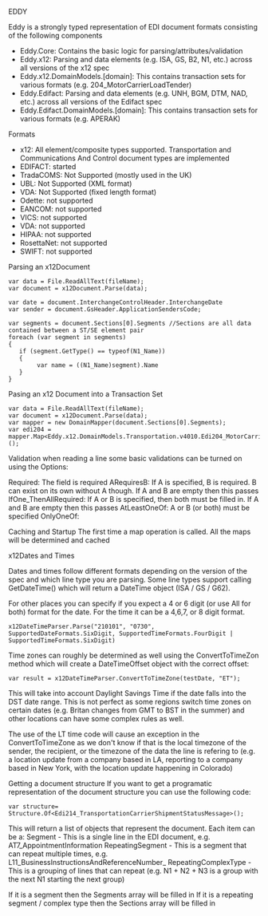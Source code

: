 EDDY 

Eddy is a strongly typed representation of EDI document formats consisting of the following components

- Eddy.Core: Contains the basic logic for parsing/attributes/validation
- Eddy.x12: Parsing and data elements (e.g. ISA, GS, B2, N1, etc.) across all versions of the x12 spec
- Eddy.x12.DomainModels.[domain]: This contains transaction sets for various formats (e.g. 204_MotorCarrierLoadTender)
- Eddy.Edifact: Parsing and data elements (e.g. UNH, BGM, DTM, NAD, etc.) across all versions of the Edifact spec
- Eddy.Edifact.DomainModels.[domain]: This contains transaction sets for various formats (e.g. APERAK)

Formats
- x12: All element/composite types supported. Transportation and Communications And Control document types are implemented
- EDIFACT: started
- TradaCOMS: Not Supported (mostly used in the UK)
- UBL: Not Supported (XML format)
- VDA: Not Supported (fixed length format)
- Odette: not supported
- EANCOM: not supported
- VICS: not supported
- VDA: not supported
- HIPAA: not supported
- RosettaNet: not supported
- SWIFT: not supported

Parsing an x12Document
```
var data = File.ReadAllText(fileName);
var document = x12Document.Parse(data);

var date = document.InterchangeControlHeader.InterchangeDate
var sender = document.GsHeader.ApplicationSendersCode;

var segments = document.Sections[0].Segments //Sections are all data contained between a ST/SE element pair
foreach (var segment in segments)
{
   if (segment.GetType() == typeof(N1_Name)) 
   {
		var name = ((N1_Name)segment).Name
   }
}
```

Pasing an x12 Document into a Transaction Set

```
var data = File.ReadAllText(fileName);
var document = x12Document.Parse(data);
var mapper = new DomainMapper(document.Sections[0].Segments);
var edi204 = mapper.Map<Eddy.x12.DomainModels.Transportation.v4010.Edi204_MotorCarrierLoadTender>();
```

Validation
when reading a line some basic validations can be turned on using the Options:

Required: The field is required
ARequiresB: If A is specified, B is required. B can exist on its own without A though. If A and B are empty then this passes
IfOne_ThenAllRequired: If A or B is specified, then both must be filled in. If A and B are empty then this passes
AtLeastOneOf: A or B (or both) must be specified
OnlyOneOf: 

Caching and Startup
The first time a map operation is called. All the maps will be determined and cached

x12Dates and Times

Dates and times follow different formats depending on the version of the spec and which line type you are parsing. Some line types support 
calling GetDateTime() which will return a DateTime object (ISA / GS / G62).

For other places you can specify if you expect a 4 or 6 digit (or use All for both) format for the date. For the time it can be a 4,6,7, or 8 digit format. 

```
x12DateTimeParser.Parse("210101", "0730", SupportedDateFormats.SixDigit, SupportedTimeFormats.FourDigit | SupportedTimeFormats.SixDigit)
```

Time zones can roughly be determined as well using the ConvertToTimeZon method which will create a DateTimeOffset object with the correct offset:

```
var result = x12DateTimeParser.ConvertToTimeZone(testDate, "ET");
```

This will take into account Daylight Savings Time if the date falls into the DST date range. This is not perfect as some regions switch time zones on certain dates (e.g. Britan changes from GMT to BST in the summer) and other locations can have some complex rules as well.

The use of the LT time code will cause an exception in the ConvertToTimeZone as we don't know if that is the local timezone of the sender, the recipient, or the timezone of the data the line is refering to (e.g. a location update from a company based in LA, reporting to a company based in New York, with the location update happening in Colorado)

Getting a document structure
If you want to get a programatic representation of the document structure you can use the following code:
```
var structure= Structure.Of<Edi214_TransportationCarrierShipmentStatusMessage>();
```

This will return a list of objects that represent the document. Each item can be a:
Segment - This is a single line in the EDI document, e.g. AT7_AppointmentInformation
RepeatingSegment - This is a segment that can repeat multiple times, e.g. L11_BusinessInstructionsAndReferenceNumber_
RepeatingComplexType - This is a grouping of lines that can repeat (e.g. N1 + N2 + N3 is a group with the next N1 starting the next group)

If it is a segment then the Segments array will be filled in
If it is a repeating segment / complex type then the Sections array will be filled in
